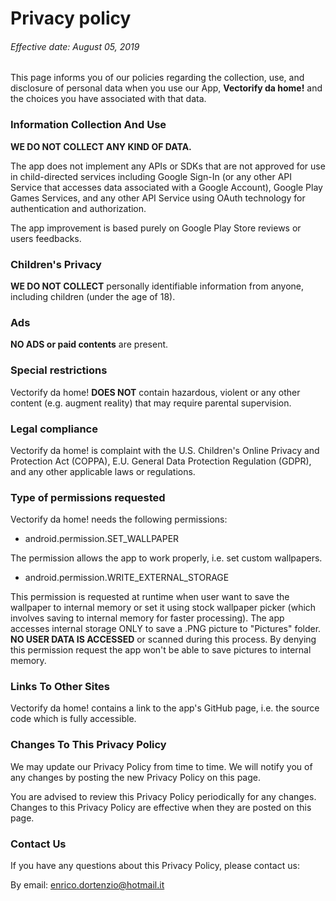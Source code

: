 # Privacy policy

###### Effective date: August 05, 2019



This page informs you of our policies regarding the collection, use, and disclosure of personal data when you use our App, **Vectorify da home!** and the choices you have associated with that data.



### Information Collection And Use

**WE DO NOT COLLECT ANY KIND OF DATA.**

The app does not implement any APIs or SDKs that are not approved for use in child-directed services including Google Sign-In (or any other API Service that accesses data associated with a Google Account), Google Play Games Services, and any other API Service using OAuth technology for authentication and authorization.

The app improvement is based purely on Google Play Store reviews or users feedbacks.


### Children's Privacy


**WE DO NOT COLLECT** personally identifiable information from anyone, including children (under the age of 18).


### Ads


**NO ADS or paid contents** are present.


### Special restrictions

Vectorify da home! **DOES NOT** contain hazardous, violent or any other content (e.g. augment reality) that may require parental supervision.


### Legal compliance

Vectorify da home! is complaint with the U.S. Children's Online Privacy and Protection Act (COPPA), E.U. General Data Protection Regulation (GDPR), and any other applicable laws or regulations.


### Type of permissions requested

Vectorify da home! needs the following permissions:

- android.permission.SET_WALLPAPER

The permission allows the app to work properly, i.e. set custom wallpapers.

- android.permission.WRITE_EXTERNAL_STORAGE

This permission is requested at runtime when user want to save the wallpaper to internal memory or set it using stock wallpaper picker (which involves saving to internal memory for faster processing).
The app accesses internal storage ONLY to save a .PNG picture to "Pictures" folder. **NO USER DATA IS ACCESSED** or scanned during this process.
By denying this permission request the app won't be able to save pictures to internal memory.


### Links To Other Sites

Vectorify da home! contains a link to the app's GitHub page, i.e. the source code which is fully accessible.


### Changes To This Privacy Policy

We may update our Privacy Policy from time to time. We will notify you of any changes by posting the new Privacy Policy on this page.

You are advised to review this Privacy Policy periodically for any changes. Changes to this Privacy Policy are effective when they are posted on this page.


### Contact Us
If you have any questions about this Privacy Policy, please contact us:

By email: enrico.dortenzio@hotmail.it
